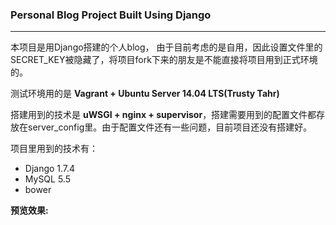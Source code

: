### Personal Blog Project Built Using Django
---
本项目是用Django搭建的个人blog， 由于目前考虑的是自用，因此设置文件里的SECRET_KEY被隐藏了，将项目fork下来的朋友是不能直接将项目用到正式环境的。  


测试环境用的是 **Vagrant + Ubuntu Server 14.04 LTS(Trusty Tahr)**


搭建用到的技术是 **uWSGI + nginx + supervisor**，搭建需要用到的配置文件都存放在server_config里。由于配置文件还有一些问题，目前项目还没有搭建好。

项目里用到的技术有：  
* Django 1.7.4
* MySQL 5.5 
* bower

**预览效果:**


